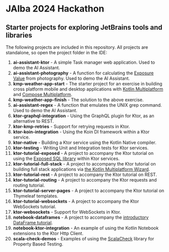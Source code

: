 # JAlba 2024 Hackathon

## Starter projects for exploring JetBrains tools and libraries
 
The following projects are included in this repository. All projects are standalone, so open the project folder in the IDE:

1. **ai-assistant-ktor** - A simple Task manager web application. Used to demo the AI Assistant.
2. **ai-assistant-photography** - A function for calculating the [Exposure Value](https://en.wikipedia.org/wiki/Exposure_value) from photography. Used to demo the AI Assistant. 
3. **kmp-weather-app-start** - The starter project for an exercise in building cross platform mobile and desktop applications with [Kotlin Multiplatform](https://kotlinlang.org/docs/multiplatform.html) and [Compose Multiplatform](https://www.jetbrains.com/lp/compose-multiplatform/).
4. **kmp-weather-app-finish** - The solution to the above exercise.
5. **ai-assistant-regex** - A function that emulates the UNIX grep command. Used to demo the AI Assistant.
6. **ktor-graphql-integration** - Using the GraphQL plugin for Ktor, as an alternative to REST.
7. **ktor-kmp-retries** - Support for retrying requests in Ktor.
8. **ktor-koin-integration** -  Using the Koin DI framework within a Ktor service.
9. **ktor-native** - Building a Ktor service using the Kotlin Native compiler.
10. **ktor-testing** - Writing Unit and Integration tests for Ktor services.
11. **ktor-tutorial-exposed** -  A project to accompany the Ktor tutorial on using the [Exposed SQL library](https://github.com/JetBrains/Exposed) within Ktor services.
12. **ktor-tutorial-full-stack** -  A project to accompany the Ktor tutorial on building full stack applications via [the Kotlin Multiplatform Wizard](https://kmp.jetbrains.com/).
13. **ktor-tutorial-rest** -  A project to accompany the Ktor tutorial on REST.
14. **ktor-tutorial-routing** -  A project to accompany the Ktor requests and routing tutorial.
15. **ktor-tutorial-server-pages** -  A project to accompany the Ktor tutorial on Thymeleaf templates.
16. **ktor-tutorial-websockets** -  A project to accompany the Ktor WebSockets tutorial.
17. **ktor-websockets** -  Support for WebSockets in Ktor.
18. **notebook-dataframes** - A project to accompany the [introductory DataFrame tutorial](https://blog.jetbrains.com/kotlin/2024/04/a-step-by-step-guide-to-performing-data-analysis-with-kotlin-dataframe/).
19. **notebook-ktor-integration** - An example of using the Kotlin Notebook extensions to the Ktor Http Client.
20. **scala-check-demos** - Examples of using the [ScalaCheck](https://scalacheck.org/) library for Property Based Testing.

